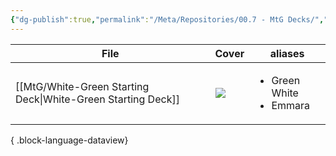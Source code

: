 ```yaml
---
{"dg-publish":true,"permalink":"/Meta/Repositories/00.7 - MtG Decks/","contentClasses":"cards cards-2-3 table-max cards-cover cards-cols-5"}
---
```



| File                                                            | Cover                                                                                              | aliases                                      |
| --------------------------------------------------------------- | -------------------------------------------------------------------------------------------------- | -------------------------------------------- |
| [[MtG/White-Green Starting Deck\|White-Green Starting Deck]] | ![](https://cards.scryfall.io/large/front/4/1/41b930ee-e16b-4612-87de-c03ecc6ff6db.jpg?1572893604) | <ul><li>Green White</li><li>Emmara</li></ul> |

{ .block-language-dataview}